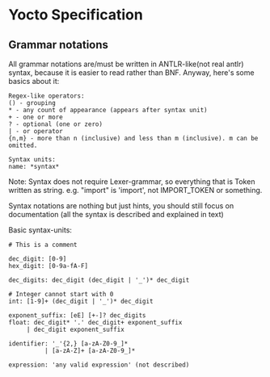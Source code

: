# Yocto Specification

## Grammar notations
All grammar notations are/must be written in ANTLR-like(not real antlr) syntax, because it is easier to read rather than BNF.
Anyway, here's some basics about it:
```
Regex-like operators:
() - grouping
* - any count of appearance (appears after syntax unit)
+ - one or more
? - optional (one or zero)
| - or operator
{n,m} - more than n (inclusive) and less than m (inclusive). m can be omitted.

Syntax units:
name: *syntax*
```

Note: Syntax does not require Lexer-grammar, so everything that is Token written as string. e.g. "import" is 'import', not IMPORT_TOKEN or something.

Syntax notations are nothing but just hints, you should still focus on documentation (all the syntax is described and explained in text)

Basic syntax-units:
```
# This is a comment

dec_digit: [0-9]
hex_digit: [0-9a-fA-F]

dec_digits: dec_digit (dec_digit | '_')* dec_digit

# Integer cannot start with 0
int: [1-9]+ (dec_digit | '_')* dec_digit

exponent_suffix: [eE] [+-]? dec_digits
float: dec_digit* '.' dec_digit+ exponent_suffix
     | dec_digit exponent_suffix

identifier: '_'{2,} [a-zA-Z0-9_]*
          | [a-zA-Z]+ [a-zA-Z0-9_]*

expression: 'any valid expression' (not described)
```